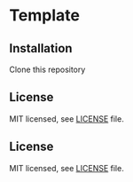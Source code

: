 # Template

## Installation

Clone this repository

## License

MIT licensed, see [LICENSE](./LICENSE) file.

## License

MIT licensed, see [LICENSE](./LICENSE) file.
